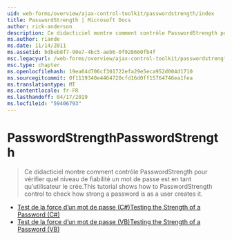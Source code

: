 ```yaml
---
uid: web-forms/overview/ajax-control-toolkit/passwordstrength/index
title: PasswordStrength | Microsoft Docs
author: rick-anderson
description: Ce didacticiel montre comment contrôle PasswordStrength pour vérifier quel niveau de fiabilité un mot de passe est en tant qu’utilisateur le crée.
ms.author: riande
ms.date: 11/14/2011
ms.assetid: bdbeb8f7-90e7-4bc5-aeb6-0f928660fb4f
msc.legacyurl: /web-forms/overview/ajax-control-toolkit/passwordstrength
msc.type: chapter
ms.openlocfilehash: 19ea64d706cf301722efa29e5eca952d004d1710
ms.sourcegitcommit: 0f1119340e4464720cfd16d0ff15764746ea1fea
ms.translationtype: MT
ms.contentlocale: fr-FR
ms.lasthandoff: 04/17/2019
ms.locfileid: "59406793"
---
```

# <a name="passwordstrength"></a><span data-ttu-id="61b7b-103">PasswordStrength</span><span class="sxs-lookup"><span data-stu-id="61b7b-103">PasswordStrength</span></span>

> <span data-ttu-id="61b7b-104">Ce didacticiel montre comment contrôle PasswordStrength pour vérifier quel niveau de fiabilité un mot de passe est en tant qu’utilisateur le crée.</span><span class="sxs-lookup"><span data-stu-id="61b7b-104">This tutorial shows how to PasswordStrength control to check how strong a password is as a user creates it.</span></span>


- [<span data-ttu-id="61b7b-105">Test de la force d’un mot de passe (C#)</span><span class="sxs-lookup"><span data-stu-id="61b7b-105">Testing the Strength of a Password (C#)</span></span>](testing-the-strength-of-a-password-cs.md)
- [<span data-ttu-id="61b7b-106">Test de la force d’un mot de passe (VB)</span><span class="sxs-lookup"><span data-stu-id="61b7b-106">Testing the Strength of a Password (VB)</span></span>](testing-the-strength-of-a-password-vb.md)
